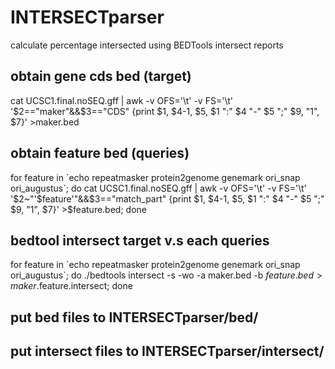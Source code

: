 # INTERSECTparser
calculate percentage intersected using BEDTools intersect reports

## obtain gene cds bed (target)
cat UCSC1.final.noSEQ.gff | awk -v OFS='\t' -v FS='\t' '$2=="maker"&&$3=="CDS" {print $1, $4-1, $5, $1 ":" $4 "-" $5 ";" $9, "1", $7}' >maker.bed
<br>

## obtain feature bed (queries)
for feature in \`echo  repeatmasker protein2genome genemark ori_snap ori_augustus\`;
do 
cat UCSC1.final.noSEQ.gff | awk -v OFS='\t' -v FS='\t' '$2~"'$feature'"&&$3=="match_part" {print $1, $4-1, $5, $1 ":" $4 "-" $5 ";" $9, "1", $7}' >$feature.bed;
done
<br>

## bedtool intersect target v.s each queries
for feature in \`echo repeatmasker protein2genome genemark ori_snap ori_augustus\`; do ./bedtools intersect -s -wo -a maker.bed -b $feature.bed >maker.$feature.intersect; done

## put bed files to INTERSECTparser/bed/

## put intersect files to INTERSECTparser/intersect/
